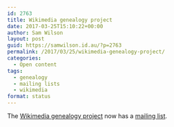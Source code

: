 ```yaml
---
id: 2763
title: Wikimedia genealogy project
date: 2017-03-25T15:10:22+00:00
author: Sam Wilson
layout: post
guid: https://samwilson.id.au/?p=2763
permalink: /2017/03/25/wikimedia-genealogy-project/
categories:
  - Open content
tags:
  - genealogy
  - mailing lists
  - wikimedia
format: status
---
```

The [Wikimedia genealogy project](https://meta.wikimedia.org/wiki/Wikimedia_genealogy_project) now has a [mailing list](https://lists.wikimedia.org/mailman/listinfo/wikimedia-genealogy).